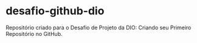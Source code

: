 # desafio-github-dio
Repositório criado para o Desafio de Projeto da DIO: Criando seu Primeiro Repositório no GitHub.
